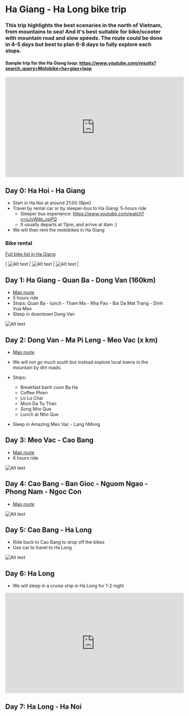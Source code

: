 # Ha Giang - Ha Long bike trip

### This trip highlights the best scenaries in the north of Vietnam, from mountains to sea! And it's best suitable for bike/scooter with mountain road and slow speeds. The route could be done in 4-5 days but best to plan 6-8 days to fully explore each stops.

#### Sample trip for the Ha Giang loop: https://www.youtube.com/results?search_query=Motobike+ha+gian+loop

<iframe width="560" height="315" src="https://www.youtube.com/embed/dh6HgYGwlCs?si=wB-P65k042x4Pmtt" title="YouTube video player" frameborder="0" allow="accelerometer; autoplay; clipboard-write; encrypted-media; gyroscope; picture-in-picture; web-share" allowfullscreen></iframe>

## Day 0: Ha Hoi - Ha Giang
* Start in Ha Noi at around 21:00 (9pm)
* Travel by rental car or by sleeper-bus to Ha Giang: 5-hours ride
  * Sleeper bus experience: https://www.youtube.com/watch?v=oJvWdp_opPQ
  * It usually departs at 11pm, and arrive at 4am :)
* We will then rent the motobikes in Ha Giang

### Bike rental
[Full bike list in Ha Giang](https://qtmotorbikesandtours.com.vn/motorbike-rental-ha-giang-cao-bang/)

| ![Alt text](image-29.png) | ![Alt text](image-30.png) | ![Alt text](image-31.png) |

## Day 1: Ha Giang - Quan Ba - Dong Van (160km)
* [Map route](https://www.google.com/maps/dir/Tp.+H%C3%A0+Giang,+H%C3%A0+Giang,+Vi%E1%BB%87t+Nam/Qu%E1%BA%A3n+B%E1%BA%A1,+H%C3%A0+Giang,+Vi%E1%BB%87t+Nam/tt.+%C4%90%E1%BB%93ng+V%C4%83n,+%C4%90%E1%BB%93ng+V%C4%83n+District,+Ha+Giang,+Vietnam/@23.0330024,104.9995559,11z/data=!4m20!4m19!1m5!1m1!1s0x36cc79b180b4239d:0xb7a373a73bc23544!2m2!1d104.9784494!2d22.8025588!1m5!1m1!1s0x36cc0b167fa61df7:0x8495bfb0cc033df9!2m2!1d104.9856176!2d23.087186!1m5!1m1!1s0x36cbe6cfb1c33961:0x5eff1d412485f4aa!2m2!1d105.3627336!2d23.2781471!3e0?entry=ttu)
* 5 hours ride
* Stops: Quan Ba - lunch - Tham Ma - Nha Pao - Bai Da Mat Trang - Dinh Vua Meo
* Sleep in downtown Dong Van 

![Alt text](image-26.png)

## Day 2: Dong Van - Ma Pi Leng - Meo Vac (x km)

* [Map route](https://www.google.com/maps/dir/tt.+%C4%90%E1%BB%93ng+V%C4%83n,+%C4%90%E1%BB%93ng+V%C4%83n,+H%C3%A0+Giang,+Vi%E1%BB%87t+Nam/M%E1%BB%8Fm+%C4%90%C3%A1+T%E1%BB%AD+Th%E1%BA%A7n/%C4%90i%E1%BB%83m+D%E1%BB%ABng+Ch%C3%A2n+%C4%90%E1%BB%89nh+%C4%90%C3%A8o+M%C3%A3+P%C3%AD+L%C3%A8ng/S%C3%B4ng+Nho+Qu%E1%BA%BF/X%C3%ADn+C%C3%A1i,+M%C3%A8o+V%E1%BA%A1c,+H%C3%A0+Giang,+Vi%E1%BB%87t+Nam/@23.2230905,105.4129787,14z/data=!4m32!4m31!1m5!1m1!1s0x36cbe6cfb1c33961:0x5eff1d412485f4aa!2m2!1d105.3627336!2d23.2781471!1m5!1m1!1s0x36cbe77966841c53:0xa375f371f2f81f06!2m2!1d105.3973084!2d23.2428988!1m5!1m1!1s0x36cbdd8669d86521:0xd2f3d769da6c16f4!2m2!1d105.4122845!2d23.2399909!1m5!1m1!1s0x36cbddff25c0fad7:0x5f067a2b76784fa5!2m2!1d105.4185541!2d23.241823!1m5!1m1!1s0x36cbdde071165663:0xcded36eca0d45c69!2m2!1d105.4595306!2d23.2205273!3e0?entry=ttu)

* We will not go much south but instead explore local towns in the mountain by dirt roads.
* Stops: 
  * Breakfast banh cuon Ba Ha
  * Coffee Phien 
  * Lo Lo Chai 
  * Mom Da Tu Than
  * Song Nho Que
  * Lunch at Nho Que
* Sleep in Amazing Meo Vac - Lang hMong

## Day 3: Meo Vac - Cao Bang

* [Map route](https://www.google.com/maps/dir/M%C3%A8o+V%E1%BA%A1c,+H%C3%A0+Giang,+Vi%E1%BB%87t+Nam/Cao+B%E1%BA%B1ng,+Cao+Bang,+Vietnam/@22.8315062,105.4116828,10z/data=!4m14!4m13!1m5!1m1!1s0x36cbc2e68b24fc99:0xa614a6b6491c3d1c!2m2!1d105.4536718!2d23.1341053!1m5!1m1!1s0x36ca643b852c0327:0xf7278f9b5a7c6921!2m2!1d106.2639852!2d22.6666369!3e0?entry=ttu)
* 6 hours ride

![Alt text](image-32.png)

## Day 4: Cao Bang - Ban Gioc - Nguom Ngao - Phong Nam - Ngoc Con

* [Map route](https://www.google.com/maps/dir/Cao+B%E1%BA%B1ng,+Cao+Bang,+Vietnam/Th%C3%A1c+B%E1%BA%A3n+Gi%E1%BB%91c,+TL+211,+%C4%90%C3%A0m+Thu%E1%BB%B7,+S%C3%B9ng+T%E1%BA%A3,+Cao+B%E1%BA%B1ng,+Vi%E1%BB%87t+Nam/Phong+N%E1%BA%ADm,+Tr%C3%B9ng+Kh%C3%A1nh,+Cao+B%E1%BA%B1ng,+Vi%E1%BB%87t+Nam/Ng%E1%BB%8Dc+C%C3%B4n,+Tr%C3%B9ng+Kh%C3%A1nh,+Cao+B%E1%BA%B1ng,+Vi%E1%BB%87t+Nam/@22.8072176,106.3648747,11.26z/data=!4m26!4m25!1m5!1m1!1s0x36ca643b852c0327:0xf7278f9b5a7c6921!2m2!1d106.2639852!2d22.6666369!1m5!1m1!1s0x36ca643ca72ac71b:0xd00c006bac4a0f37!2m2!1d106.7240986!2d22.8546786!1m5!1m1!1s0x36ca0abbb86f56e7:0xa846c4d0d9ec3962!2m2!1d106.5171626!2d22.8912953!1m5!1m1!1s0x36b5f57aea57de77:0x99b6fe9a8323ef3f!2m2!1d106.5407299!2d22.9119081!3e0?entry=ttu)

![Alt text](image-33.png)

## Day 5: Cao Bang - Ha Long
* Ride back to Cao Bang to drop off the bikes
* Use car to travel to Ha Long

![Alt text](image-34.png)

## Day 6: Ha Long 
* We will sleep in a cruise ship in Ha Long for 1-2 night

<iframe width="560" height="315" src="https://www.youtube.com/embed/RiELdjiAUdY?si=iDAeA-zANUAyH7md" title="YouTube video player" frameborder="0" allow="accelerometer; autoplay; clipboard-write; encrypted-media; gyroscope; picture-in-picture; web-share" allowfullscreen></iframe>

## Day 7: Ha Long - Ha Noi














